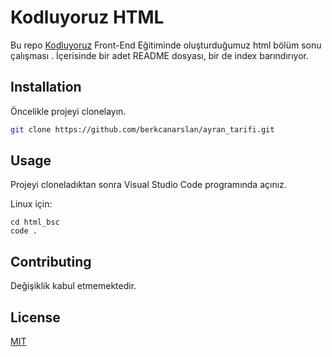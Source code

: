 # Kodluyoruz HTML 

Bu repo [Kodluyoruz](https://www.kodluyoruz.org) Front-End Eğitiminde oluşturduğumuz html bölüm sonu çalışması . İçerisinde bir adet README dosyası, bir de index barındırıyor.

## Installation

Öncelikle projeyi clonelayın.

```bash
git clone https://github.com/berkcanarslan/ayran_tarifi.git
```

## Usage

Projeyi cloneladıktan sonra Visual Studio Code programında açınız.

Linux için:
```linux
cd html_bsc
code .
```

## Contributing
Değişiklik kabul etmemektedir.


## License
[MIT](https://choosealicense.com/licenses/mit/)